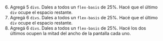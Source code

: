 6. Agregá 5 `divs`. Dales a todos un `flex-basis` de 25%. Hacé que el último `div` ocupe el espacio restante.
7. Agregá 6 `divs`. Dales a todos un `flex-basis` de 25%. Hacé que el último `div` ocupe el espacio restante.
8. Agregá 6 `divs`. Dales a todos un `flex-basis` de 25%. Hacé los dos últimos ocupen la mitad del ancho de la pantalla cada uno.